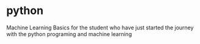 # python
Machine Learning Basics for the student who have just started the journey with the python programing and machine learning
